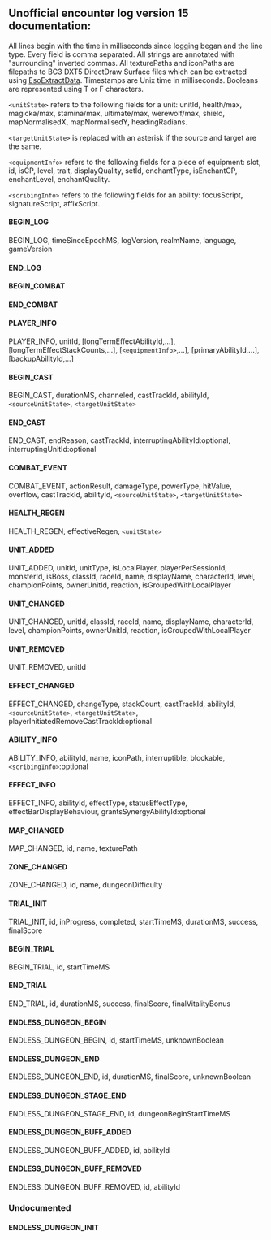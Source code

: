 ## Unofficial encounter log version 15 documentation:

All lines begin with the time in milliseconds since logging began and the line type. Every field is comma separated. All strings are annotated with "surrounding" inverted commas. All texturePaths and iconPaths are filepaths to BC3 DXT5 DirectDraw Surface files which can be extracted using [EsoExtractData](https://en.uesp.net/wiki/ESO_Mod:EsoExtractData). Timestamps are Unix time in milliseconds. Booleans are represented using T or F characters.

`<unitState>` refers to the following fields for a unit: unitId, health/max, magicka/max, stamina/max, ultimate/max, werewolf/max, shield, mapNormalisedX, mapNormalisedY, headingRadians.

`<targetUnitState>` is replaced with an asterisk if the source and target are the same.

`<equipmentInfo>` refers to the following fields for a piece of equipment: slot, id, isCP, level, trait, displayQuality, setId, enchantType, isEnchantCP, enchantLevel, enchantQuality.

`<scribingInfo>` refers to the following fields for an ability: focusScript, signatureScript, affixScript.

#### BEGIN_LOG
BEGIN_LOG, timeSinceEpochMS, logVersion, realmName, language, gameVersion

#### END_LOG

#### BEGIN_COMBAT

#### END_COMBAT

#### PLAYER_INFO
PLAYER_INFO, unitId, [longTermEffectAbilityId,...], [longTermEffectStackCounts,...], [`<equipmentInfo>`,...], [primaryAbilityId,...], [backupAbilityId,...]

#### BEGIN_CAST
BEGIN_CAST, durationMS, channeled, castTrackId, abilityId, `<sourceUnitState>`, `<targetUnitState>`

#### END_CAST
END_CAST, endReason, castTrackId, interruptingAbilityId:optional, interruptingUnitId:optional

#### COMBAT_EVENT
COMBAT_EVENT, actionResult, damageType, powerType, hitValue, overflow, castTrackId, abilityId, `<sourceUnitState>`, `<targetUnitState>`

#### HEALTH_REGEN
HEALTH_REGEN, effectiveRegen, `<unitState>`

#### UNIT_ADDED
UNIT_ADDED, unitId, unitType, isLocalPlayer, playerPerSessionId, monsterId, isBoss, classId, raceId, name, displayName, characterId, level, championPoints, ownerUnitId, reaction, isGroupedWithLocalPlayer

#### UNIT_CHANGED
UNIT_CHANGED, unitId, classId, raceId, name, displayName, characterId, level, championPoints, ownerUnitId, reaction, isGroupedWithLocalPlayer

#### UNIT_REMOVED
UNIT_REMOVED, unitId

#### EFFECT_CHANGED
EFFECT_CHANGED, changeType, stackCount, castTrackId, abilityId, `<sourceUnitState>`, `<targetUnitState>`, playerInitiatedRemoveCastTrackId:optional

#### ABILITY_INFO
ABILITY_INFO, abilityId, name, iconPath, interruptible, blockable, `<scribingInfo>`:optional

#### EFFECT_INFO
EFFECT_INFO, abilityId, effectType, statusEffectType, effectBarDisplayBehaviour, grantsSynergyAbilityId:optional

#### MAP_CHANGED
MAP_CHANGED, id, name, texturePath

#### ZONE_CHANGED
ZONE_CHANGED, id, name, dungeonDifficulty

#### TRIAL_INIT
TRIAL_INIT, id, inProgress, completed, startTimeMS, durationMS, success, finalScore

#### BEGIN_TRIAL
BEGIN_TRIAL, id, startTimeMS

#### END_TRIAL
END_TRIAL, id, durationMS, success, finalScore, finalVitalityBonus

#### ENDLESS_DUNGEON_BEGIN
ENDLESS_DUNGEON_BEGIN, id, startTimeMS, unknownBoolean

#### ENDLESS_DUNGEON_END
ENDLESS_DUNGEON_END, id, durationMS, finalScore, unknownBoolean

#### ENDLESS_DUNGEON_STAGE_END
ENDLESS_DUNGEON_STAGE_END, id, dungeonBeginStartTimeMS

#### ENDLESS_DUNGEON_BUFF_ADDED
ENDLESS_DUNGEON_BUFF_ADDED, id, abilityId

#### ENDLESS_DUNGEON_BUFF_REMOVED
ENDLESS_DUNGEON_BUFF_REMOVED, id, abilityId

### Undocumented
#### ENDLESS_DUNGEON_INIT